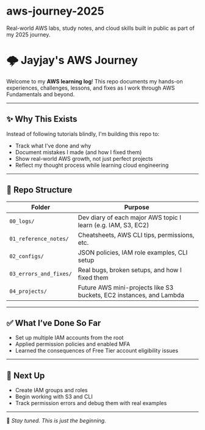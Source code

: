 # aws-journey-2025
Real-world AWS labs, study notes, and cloud skills built in public as part of my 2025 journey.

# 🌩️ Jayjay's AWS Journey

Welcome to my **AWS learning log**! This repo documents my hands-on experiences, challenges, lessons, and fixes as I work through AWS Fundamentals and beyond.

---

## ✨ Why This Exists

Instead of following tutorials blindly, I'm building this repo to:
- Track what I've done and why
- Document mistakes I made (and how I fixed them)
- Show real-world AWS growth, not just perfect projects
- Reflect my thought process while learning cloud engineering

---

## 📁 Repo Structure

| Folder | Purpose |
|--------|---------|
| `00_logs/` | Dev diary of each major AWS topic I learn (e.g. IAM, S3, EC2) |
| `01_reference_notes/` | Cheatsheets, AWS CLI tips, permissions, etc. |
| `02_configs/` | JSON policies, IAM role examples, CLI setup |
| `03_errors_and_fixes/` | Real bugs, broken setups, and how I fixed them |
| `04_projects/` | Future AWS mini-projects like S3 buckets, EC2 instances, and Lambda |

---

## ✅ What I’ve Done So Far

- Set up multiple IAM accounts from the root
- Applied permission policies and enabled MFA
- Learned the consequences of Free Tier account eligibility issues

---

## 🔮 Next Up

- Create IAM groups and roles  
- Begin working with S3 and CLI  
- Track permission errors and debug them with real examples

---

🌱 _Stay tuned. This is just the beginning._
